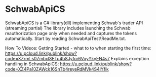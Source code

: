 # SchwabApiCS
SchwabApiCS is a C# library(dll) implementing Schwab's trader API (streaming partial)
The library includes launching the Schwab reauthorization page only when needed and captures the tokens automatically.
Start by reading SchwabApiTest\ReadMe.txt.

How To Videos:
Getting Started - what to to when starting the first time: https://u.pcloud.link/publink/show?code=XZrmLs0ZmbxI8ETu4b8Jyfor6VxyYkyEN4s7
Explains exception handling in SchwabApiCS: https://u.pcloud.link/publink/show?code=XZ4Pa10ZAWck16SnTb4reyeRdMVk4S4lYflk
